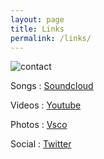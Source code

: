 ```yaml
---
layout: page
title: Links
permalink: /links/
---
```


![contact](https://nicklevantis.com/img/contact.jpg)


 
 
 Songs  : [Soundcloud](https://soundcloud.com/nicklevantis/) 

 Videos : [Youtube](https://youtube.com/nicklevantis/) 

 Photos : [Vsco](https://vsco.co/nicklevantis/images/1) 

 Social : [Twitter](https://twitter.com/nicklevantis) 


